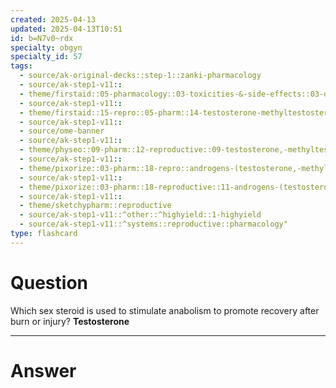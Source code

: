 ```yaml
---
created: 2025-04-13
updated: 2025-04-13T10:51
id: b=N7v0~rdx
specialty: obgyn
specialty_id: 57
tags:
  - source/ak-original-decks::step-1::zanki-pharmacology
  - source/ak-step1-v11::
  - theme/firstaid::05-pharmacology::03-toxicities-&-side-effects::03-drug-reactions---endocrine/reproductive
  - source/ak-step1-v11::
  - theme/firstaid::15-repro::05-pharm::14-testosterone-methyltestosterone
  - source/ak-step1-v11::
  - source/ome-banner
  - source/ak-step1-v11::
  - theme/physeo::09-pharm::12-reproductive::09-testosterone,-methyltestosterone
  - source/ak-step1-v11::
  - theme/pixorize::03-pharm::18-repro::androgens-(testosterone,-methyltestosterone)
  - source/ak-step1-v11::
  - theme/pixorize::03-pharm::18-reproductive::11-androgens-(testosterone/methyltestosterone)
  - source/ak-step1-v11::
  - theme/sketchypharm::reproductive
  - source/ak-step1-v11::^other::^highyield::1-highyield
  - source/ak-step1-v11::^systems::reproductive::pharmacology"
type: flashcard
---
```


# Question
Which sex steroid is used to stimulate anabolism to promote recovery after burn or injury?    **Testosterone**

---

# Answer
